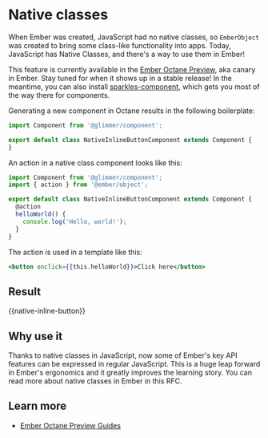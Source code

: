 # Native classes

When Ember was created, JavaScript had no native classes, so `EmberObject` was created to bring some class-like functionality into apps. Today, JavaScript has Native Classes, and there's a way to use them in Ember!

This feature is currently available in the [Ember Octane Preview](https://emberjs.com/editions/octane), aka canary in Ember. Stay tuned for when it shows up in a stable release! In the meantime, you can also install [sparkles-component](), which gets you most of the way there for components.

Generating a new component in Octane results in the following boilerplate:

```js
import Component from '@glimmer/component';

export default class NativeInlineButtonComponent extends Component {
}
```

An action in a native class component looks like this:

```js
import Component from '@glimmer/component';
import { action } from '@ember/object';

export default class NativeInlineButtonComponent extends Component {
  @action
  helloWorld() {
    console.log('Hello, world!');
  }
}
```

The action is used in a template like this:

```hbs
<button onclick={{this.helloWorld}}>Click here</button>
```

## Result

{{native-inline-button}}

## Why use it

Thanks to native classes in JavaScript, now some of Ember's key API features can be expressed in regular JavaScript. This is a huge leap forward in Ember's ergonomics and it greatly improves the learning story. You can read more about native classes in Ember in this RFC.

## Learn more

- [Ember Octane Preview Guides](https://guides.emberjs.com/editions/octane)
